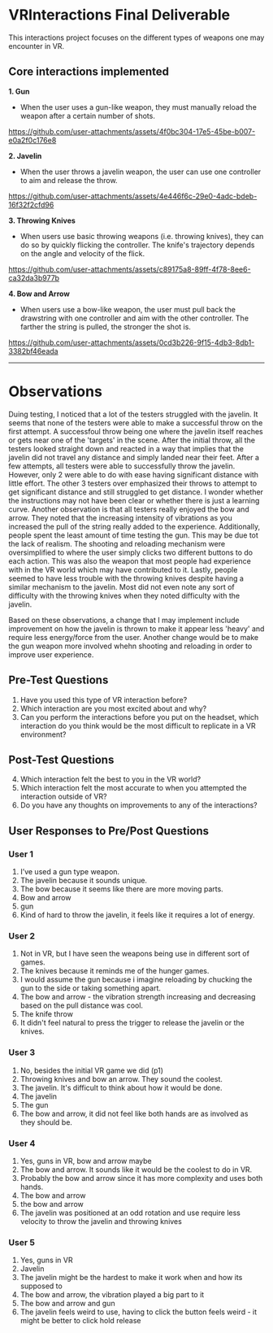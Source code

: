 # VRInteractions Final Deliverable

This interactions project focuses on the different types of weapons one may encounter in VR.

## Core interactions implemented 

**1. Gun**
   - When the user uses a gun-like weapon, they must manually reload the weapon after a certain number of shots.

https://github.com/user-attachments/assets/4f0bc304-17e5-45be-b007-e0a2f0c176e8

**2. Javelin**
  - When the user throws a javelin weapon, the user can use one controller to aim and release the throw.

https://github.com/user-attachments/assets/4e446f6c-29e0-4adc-bdeb-16f32f2cfd96

**3. Throwing Knives**
  - When users use basic throwing weapons (i.e. throwing knives), they can do so by quickly flicking the controller. The knife's trajectory depends on the angle and velocity of the flick.

https://github.com/user-attachments/assets/c89175a8-89ff-4f78-8ee6-ca32da3b977b

**4. Bow and Arrow**
  - When users use a bow-like weapon, the user must pull back the drawstring with one controller and aim with the other controller. The farther the string is pulled, the stronger the shot is. 

https://github.com/user-attachments/assets/0cd3b226-9f15-4db3-8db1-3382bf46eada

---

# Observations

Duing testing, I noticed that a lot of the testers struggled with the javelin. It seems that none of the testers were able to make a successful throw on the first attempt. A successfoul throw being one where the javelin itself reaches or gets near one of the 'targets' in the scene. After the initial throw, all the testers looked straight down and reacted in a way that implies that the javelin did not travel any distance and simply landed near their feet. After a few attempts, all testers were able to successfully throw the javelin. However, only 2 were able to do with ease having significant distance with little effort. The other 3 testers over emphasized their throws to attempt to get significant distance and still struggled to get distance. I wonder whether the instructions may not have been clear or whether there is just a learning curve. Another observation is that all testers really enjoyed the bow and arrow. They noted that the increasing intensity of vibrations as you increased the pull of the string really added to the experience. Additionally, people spent the least amount of time testing the gun. This may be due tot the lack of realism. The shooting and reloading mechanism were oversimplified to where the user simply clicks two different buttons to do each action. This was also the weapon that most people had experience with in the VR world which may have contributed to it. Lastly, people seemed to have less trouble with the throwing knives despite having a similar mechanism to the javelin. Most did not even note any sort of difficulty with the throwing knives when they noted difficulty with the javelin.

Based on these observations, a change that I may implement include improvement on how the javelin is thrown to make it appear less 'heavy' and require less energy/force from the user. Another change would be to make the gun weapon more involved whehn shooting and reloading in order to improve user experience.  

## Pre-Test Questions
1. Have you used this type of VR interaction before?
2. Which interaction are you most excited about and why?
3. Can you perform the interactions before you put on the headset, which interaction do you think would be the most difficult to replicate in a VR environment?

## Post-Test Questions
4. Which interaction felt the best to you in the VR world?
5. Which interaction felt the most accurate to when you attempted the interaction outside of VR?
6. Do you have any thoughts on improvements to any of the interactions?

## User Responses to Pre/Post Questions
### User 1
1. I’ve used a gun type weapon.
2. The javelin because it sounds unique.
3. The bow because it seems like there are more moving parts.
4. Bow and arrow
5. gun
6. Kind of hard to throw the javelin, it feels like it requires a lot of energy.

### User 2
1. Not in VR, but I have seen the weapons being use in different sort of games.
2. The knives because it reminds me of the hunger games.
3. I would assume the gun because i imagine reloading by chucking the gun to the side or taking something apart.
4. The bow and arrow - the vibration strength increasing and decreasing based on the pull distance was cool.
5. The knife throw
6. It didn't feel natural to press the trigger to release the javelin or the knives.

### User 3
1. No, besides the initial VR game we did (p1)
2. Throwing knives and bow an arrow. They sound the coolest.
3. The javelin. It's difficult to think about how it would be done.
4. The javelin
5. The gun
6. The bow and arrow, it did not feel like both hands are as involved as they should be.

### User 4
1. Yes, guns in VR, bow and arrow maybe
2. The bow and arrow. It sounds like it would be the coolest to do in VR.
3. Probably the bow and arrow since it has more complexity and uses both hands.
4. The bow and arrow
5. the bow and arrow
6. The javelin was positioned at an odd rotation and use require less velocity to throw the javelin and throwing knives

### User 5
1. Yes, guns in VR 
2. Javelin
3. The javelin might be the hardest to make it work when and how its supposed to
4. The bow and arrow, the vibration played a big part to it
5. The bow and arrow and gun
6. The javelin feels weird to use, having to click the button feels weird - it might be better to click hold release 


